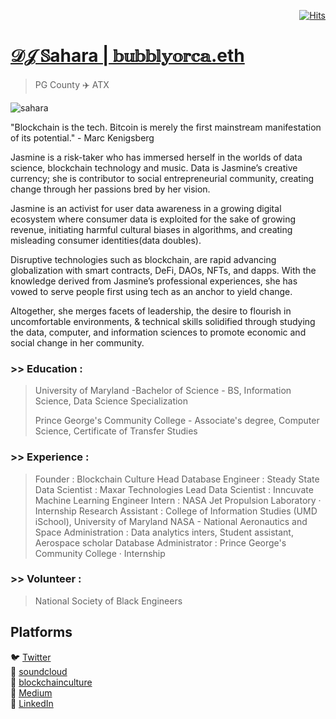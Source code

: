 <div align="right">
  
[![Hits](https://hits.seeyoufarm.com/api/count/incr/badge.svg?url=https%3A%2F%2Fgithub.com%2FUnderground-Railroad%2FmagnificentMammals%2Fblob%2Fmain%2FmagnificentMammals%2Fsahara.md&count_bg=%23FF10B2&title_bg=%23555555&icon=reverbnation.svg&icon_color=%23E7E7E7&title=hits&edge_flat=false)](https://hits.seeyoufarm.com)
  
 </div>

# [𝒟𝒥 𝕊ahara | 𝕓𝕦𝕓𝕓𝕝𝕪𝕠𝕣𝕔𝕒.eth](https://twitter.com/saharasoundz)
> PG County ✈️ ATX

![sahara](https://cdn.discordapp.com/attachments/894474009759084564/928569871346835486/Z6Kt-v-4_400x400.png)

"Blockchain is the tech. Bitcoin is merely the first mainstream manifestation of its potential." - Marc Kenigsberg

Jasmine is a risk-taker who has immersed herself in the worlds of data science, blockchain technology and music. Data is Jasmine’s creative currency; she is contributor to social entrepreneurial community, creating change through her passions bred by her vision.

Jasmine is an activist for user data awareness in a growing digital ecosystem where consumer data is exploited for the sake of growing revenue, initiating harmful cultural biases in algorithms, and creating misleading consumer identities(data doubles).

Disruptive technologies such as blockchain, are rapid advancing globalization with smart contracts, DeFi, DAOs, NFTs, and dapps. With the knowledge derived from Jasmine’s professional experiences, she has vowed to serve people first using tech as an anchor to yield change.

Altogether, she merges facets of leadership, the desire to flourish in uncomfortable environments, & technical skills solidified through studying the data, computer, and information sciences to promote economic and social change in her community.

### >> Education :
>
> University of Maryland -Bachelor of Science - BS, Information Science, Data Science Specialization
>
> Prince George's Community College - Associate's degree, Computer Science, Certificate of Transfer Studies

### >> Experience :

> Founder : Blockchain Culture
> Head Database Engineer : Steady State
> Data Scientist : Maxar Technologies
> Lead Data Scientist : Inncuvate
> Machine Learning Engineer Intern : NASA Jet Propulsion Laboratory · Internship
> Research Assistant : College of Information Studies (UMD iSchool), University of Maryland
> NASA - National Aeronautics and Space Administration : Data analytics inters, Student assistant, Aerospace scholar
> Database Administrator : Prince George's Community College · Internship

### >> Volunteer : 
> National Society of Black Engineers


## Platforms
🐦 [Twitter](https://twitter.com/saharasoundz) <br>
🎹 [soundcloud](https://soundcloud.com/saharasoundz) <br>
📸 [blockchainculture](https://www.instagram.com/blockchainculture/) <br>
📝 [Medium](https://bubblyorca.medium.com/) <br>
💼 [LinkedIn](https://www.linkedin.com/in/jasminesbrunson/) <br>
